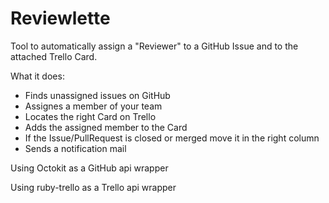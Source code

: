 Reviewlette
===========



Tool to automatically assign a "Reviewer" to a GitHub Issue and to the attached Trello Card.


What it does:

- Finds unassigned issues on GitHub
- Assignes a member of your team
- Locates the right Card on Trello
- Adds the assigned member to the Card
- If the Issue/PullRequest is closed or merged move it in the right column
- Sends a notification mail




Using Octokit as a GitHub api wrapper

Using ruby-trello as a Trello api wrapper



